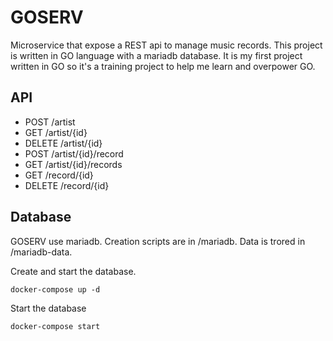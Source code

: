 # GOSERV

Microservice that expose a REST api to manage music records. This project is written in GO language with a mariadb database. It is my first project written in GO so it's a training project to help me learn and overpower GO.

## API
* POST   /artist
* GET    /artist/{id}
* DELETE /artist/{id}
* POST   /artist/{id}/record
* GET    /artist/{id}/records
* GET    /record/{id}
* DELETE /record/{id}

## Database
GOSERV use mariadb. Creation scripts are in /mariadb. Data is trored in /mariadb-data.

Create and start the database.
```
docker-compose up -d
```

Start the database
```
docker-compose start
```

